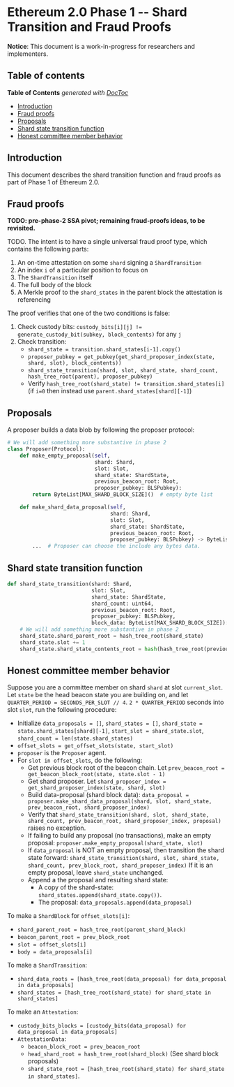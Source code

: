 # Ethereum 2.0 Phase 1 -- Shard Transition and Fraud Proofs

**Notice**: This document is a work-in-progress for researchers and implementers.

## Table of contents

<!-- START doctoc generated TOC please keep comment here to allow auto update -->
<!-- DON'T EDIT THIS SECTION, INSTEAD RE-RUN doctoc TO UPDATE -->
**Table of Contents**  *generated with [DocToc](https://github.com/thlorenz/doctoc)*

- [Introduction](#introduction)
- [Fraud proofs](#fraud-proofs)
- [Proposals](#proposals)
- [Shard state transition function](#shard-state-transition-function)
- [Honest committee member behavior](#honest-committee-member-behavior)

<!-- END doctoc generated TOC please keep comment here to allow auto update -->

## Introduction

This document describes the shard transition function and fraud proofs as part of Phase 1 of Ethereum 2.0.

## Fraud proofs

**TODO: pre-phase-2 SSA pivot; remaining fraud-proofs ideas, to be revisited.**

TODO. The intent is to have a single universal fraud proof type, which contains the following parts:

1. An on-time attestation on some `shard` signing a `ShardTransition`
2. An index `i` of a particular position to focus on
3. The `ShardTransition` itself
4. The full body of the block
5. A Merkle proof to the `shard_states` in the parent block the attestation is referencing

The proof verifies that one of the two conditions is false:

1. Check custody bits: `custody_bits[i][j] != generate_custody_bit(subkey, block_contents)` for any `j`
2. Check transition:
    * `shard_state = transition.shard_states[i-1].copy()`
    * `proposer_pubkey = get_pubkey(get_shard_proposer_index(state, shard, slot), block_contents))`
    * `shard_state_transition(shard, slot, shard_state, shard_count, hash_tree_root(parent), proposer_pubkey)`
    * Verify `hash_tree_root(shard_state) != transition.shard_states[i]` (if `i=0` then instead use `parent.shard_states[shard][-1]`)

## Proposals

A proposer builds a data blob by following the proposer protocol:

```python
# We will add something more substantive in phase 2
class Proposer(Protocol):
    def make_empty_proposal(self, 
                            shard: Shard,
                            slot: Slot,
                            shard_state: ShardState,
                            previous_beacon_root: Root,
                            proposer_pubkey: BLSPubkey):
        return ByteList[MAX_SHARD_BLOCK_SIZE]()  # empty byte list

    def make_shard_data_proposal(self,
                                 shard: Shard,
                                 slot: Slot,
                                 shard_state: ShardState,
                                 previous_beacon_root: Root,
                                 proposer_pubkey: BLSPubkey) -> ByteList[MAX_SHARD_BLOCK_SIZE]:
        ...  # Proposer can choose the include any bytes data.
```

## Shard state transition function

```python
def shard_state_transition(shard: Shard,
                           slot: Slot,
                           shard_state: ShardState,
                           shard_count: uint64,
                           previous_beacon_root: Root,
                           proposer_pubkey: BLSPubkey,
                           block_data: ByteList[MAX_SHARD_BLOCK_SIZE]):
    # We will add something more substantive in phase 2
    shard_state.shard_parent_root = hash_tree_root(shard_state)
    shard_state.slot += 1
    shard_state.shard_state_contents_root = hash(hash_tree_root(previous_beacon_root) + hash_tree_root(block_data))
```

## Honest committee member behavior

Suppose you are a committee member on shard `shard` at slot `current_slot`.
Let `state` be the head beacon state you are building on, and let `QUARTER_PERIOD = SECONDS_PER_SLOT // 4`. `2 * QUARTER_PERIOD` seconds into slot `slot`, run the following procedure:

* Initialize `data_proposals = []`, `shard_states = []`, `shard_state = state.shard_states[shard][-1]`, `start_slot = shard_state.slot`, `shard_count = len(state.shard_states)`
* `offset_slots = get_offset_slots(state, start_slot)`
* `proposer` is the `Proposer` agent.
* For `slot in offset_slots`, do the following:
    * Get previous block root of the beacon chain. Let `prev_beacon_root = get_beacon_block_root(state, state.slot - 1)`
    * Get shard proposer. Let `shard_proposer_index = get_shard_proposer_index(state, shard, slot)`
    * Build data-proposal (shard block data): `data_proposal = proposer.make_shard_data_proposal(shard, slot, shard_state, prev_beacon_root, shard_proposer_index)`
    * Verify that `shard_state_transition(shard, slot, shard_state, shard_count, prev_beacon_root, shard_proposer_index, proposal)` raises no exception.
    * If failing to build any proposal (no transactions), make an empty proposal: `proposer.make_empty_proposal(shard_state, slot)`
    * If `data_proposal` is NOT an empty proposal, then transition the shard state forward: 
     `shard_state_transition(shard, slot, shard_state, shard_count, prev_block_root, shard_proposer_index)`
      If it is an empty proposal, leave `shard_state` unchanged.
    * Append a the proposal and resulting shard state:
        * A copy of the shard-state: `shard_states.append(shard_state.copy())`.
        * The proposal: `data_proposals.append(data_proposal)`

To make a `ShardBlock` for `offset_slots[i]`:
 * `shard_parent_root = hash_tree_root(parent_shard_block)`
 * `beacon_parent_root = prev_block_root`
 * `slot = offset_slots[i]`
 * `body = data_proposals[i]`

To make a `ShardTransition`:
 * `shard_data_roots = [hash_tree_root(data_proposal) for data_proposal in data_proposals]`
 * `shard_states = [hash_tree_root(shard_state) for shard_state in shard_states]`

To make an `Attestation`:
 * `custody_bits_blocks = [custody_bits(data_proposal) for data_proposal in data_proposals]`
 * `AttestationData`:
    * `beacon_block_root = prev_beacon_root`
    * `head_shard_root = hash_tree_root(shard_block)`  (See shard block proposals)
    * `shard_state_root = [hash_tree_root(shard_state) for shard_state in shard_states]`.

